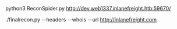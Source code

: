 

python3 ReconSpider.py http://dev.web1337.inlanefreight.htb:59670/


./finalrecon.py --headers --whois --url http://inlanefreight.com